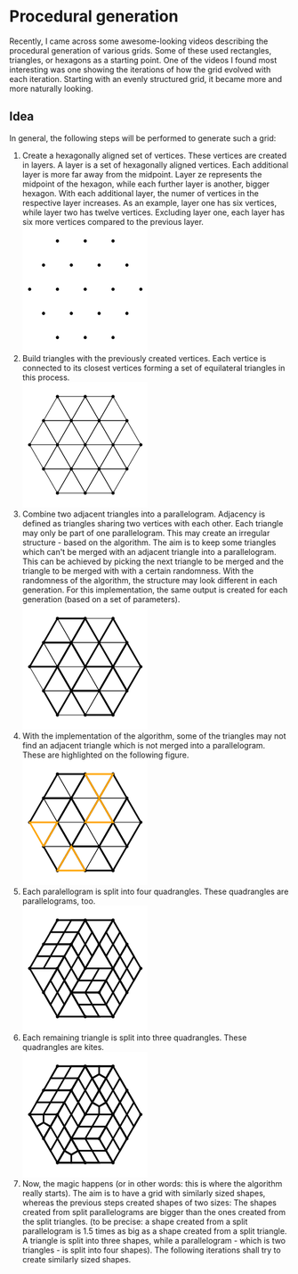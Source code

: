 # Procedural generation

Recently, I came across some awesome-looking videos describing the procedural generation of various grids. Some of these used rectangles, triangles, or hexagons as a starting point. One of the videos I found most interesting was one showing the iterations of how the grid evolved with each iteration. Starting with an evenly structured grid, it became more and more naturally looking. 

## Idea

In general, the following steps will be performed to generate such a grid:

1. Create a hexagonally aligned set of vertices. These vertices are created in layers. A layer is a set of hexagonally aligned vertices. Each additional layer is more far away from the midpoint. Layer ze represents the midpoint of the hexagon, while each further layer is 
   another, bigger hexagon. With each additional layer, the numer of vertices in the respective layer increases. As an example, layer one has six vertices, while layer two has twelve vertices. Excluding layer one, each layer has six more vertices compared to the previous layer.     
   ![Set of hexagonally aligned vertices in a set of layers](/example/010_vertices.png "Set of hexagonally aligned vertices in a set of layers")  
2. Build triangles with the previously created vertices. Each vertice is connected to its closest vertices forming a set of equilateral triangles in this process.    
   ![Triangles connecting the previously created vertices](/example/010_triangles.png "Triangles connecting the previously created vertices")  
3. Combine two adjacent triangles into a parallelogram. Adjacency is defined as triangles sharing two vertices with each other. Each triangle may only be part of one parallelogram. This may create an irregular structure - based on the algorithm. The aim is to keep some triangles which can't be merged with an adjacent triangle into a parallelogram. This can be achieved by picking the next triangle to be merged and the triangle to be merged with with a certain randomness. With the randomness of the algorithm, the structure may look different in each generation. For this implementation, the same output is created for each generation (based on a set of parameters).     
   ![Parallelograms merging two triangles](/example/010_parallelogram.png "Parallelograms merging two triangles") 
4. With the implementation of the algorithm, some of the triangles may not find an adjacent triangle which is not merged into a parallelogram. These are highlighted on the following figure.     
    ![Unmerged triangles highlighted in orange color](/example/010_unmerged.png "Unmerged triangles highlighted in orange color") 
5. Each paralellogram is split into four quadrangles. These quadrangles are parallelograms, too.  
    ![Split parallelograms into 4 same-sized shapes](/example/010_patch-1.png "Split parallelograms into 4 same-sized shapes") 
6. Each remaining triangle is split into three quadrangles. These quadrangles are kites.   
   ![Split unmerged triangles into 3 same-sized shapes](/example/010_patch-2.png "Split unmerged triangles into 3 same-sized shapes")
7. Now, the magic happens (or in other words: this is where the algorithm really starts). The aim is to have a grid with similarly sized shapes, whereas the previous steps created shapes of two sizes: The shapes created from split parallelograms are bigger than the ones created from the split triangles. (to be precise: a shape created from a split parallelogram is 1.5 times as big as a shape created from a split triangle. A triangle is split into three shapes, while a parallelogram - which is two triangles - is split into four shapes).
   The following iterations shall try to create similarly sized shapes.  
